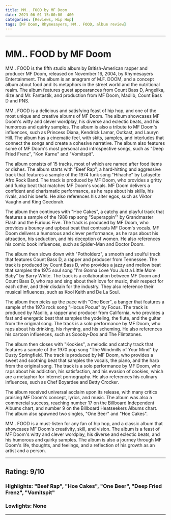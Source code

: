 ```yaml
---
title: MM.. FOOD by MF Doom
date: 2023-06-01 15:00:00 -400
categories: [Reviews, Hip Hop]
tags: [MF Doom, Rhymesayers, MM.. FOOD, album review]
---
```


---

# MM.. FOOD by MF Doom

MM.. FOOD is the fifth studio album by British-American rapper and producer MF Doom, released on November 16, 2004, by Rhymesayers Entertainment. The album is an anagram of M.F. DOOM, and a concept album about food and its metaphors in the street world and the nutritional realm. The album features guest appearances from Count Bass D, Angelika, 4ize and Mr. Fantastik, and production from MF Doom, Madlib, Count Bass D and PNS.

MM.. FOOD is a delicious and satisfying feast of hip hop, and one of the most unique and creative albums of MF Doom. The album showcases MF Doom's witty and clever wordplay, his diverse and eclectic beats, and his humorous and quirky samples. The album is also a tribute to MF Doom's influences, such as Princess Diana, Kendrick Lamar, Outkast, and Lauryn Hill. The album has a cinematic feel, with skits, samples, and interludes that connect the songs and create a cohesive narrative. The album also features some of MF Doom's most personal and introspective songs, such as "Deep Fried Frenz", "Kon Karne" and "Vomitspit".

The album consists of 15 tracks, most of which are named after food items or dishes. The album starts with "Beef Rap", a hard-hitting and aggressive track that features a sample of the 1974 funk song "Hihache" by Lafayette Afro Rock Band. The track is produced by MF Doom, who provides a gritty and funky beat that matches MF Doom's vocals. MF Doom delivers a confident and charismatic performance, as he raps about his skills, his rivals, and his beefs. He also references his alter egos, such as Viktor Vaughn and King Geedorah.

The album then continues with "Hoe Cakes", a catchy and playful track that features a sample of the 1988 rap song "Superappin'" by Grandmaster Flash and the Furious Five. The track is produced by MF Doom, who provides a bouncy and upbeat beat that contrasts MF Doom's vocals. MF Doom delivers a humorous and clever performance, as he raps about his attraction, his seduction, and his deception of women. He also references his comic book influences, such as Spider-Man and Doctor Doom.

The album then slows down with "Potholderz", a smooth and soulful track that features Count Bass D, a rapper and producer from Tennessee. The track is produced by Count Bass D, who provides a jazzy and mellow beat that samples the 1975 soul song "I'm Gonna Love You Just a Little More Baby" by Barry White. The track is a collaboration between MF Doom and Count Bass D, who rap and sing about their love for music, their respect for each other, and their disdain for the industry. They also reference their musical influences, such as Kool Keith and De La Soul.

The album then picks up the pace with "One Beer", a banger that features a sample of the 1973 rock song "Hocus Pocus" by Focus. The track is produced by Madlib, a rapper and producer from California, who provides a fast and energetic beat that samples the yodeling, the flute, and the guitar from the original song. The track is a solo performance by MF Doom, who raps about his drinking, his rhyming, and his scheming. He also references his cartoon influences, such as Scooby-Doo and The Flintstones.

The album then closes with "Kookies", a melodic and catchy track that features a sample of the 1970 pop song "The Windmills of Your Mind" by Dusty Springfield. The track is produced by MF Doom, who provides a sweet and soothing beat that samples the vocals, the piano, and the harp from the original song. The track is a solo performance by MF Doom, who raps about his addiction, his satisfaction, and his evasion of cookies, which are a metaphor for internet pornography. He also references his culinary influences, such as Chef Boyardee and Betty Crocker.

The album received universal acclaim upon its release, with many critics praising MF Doom's concept, lyrics, and music. The album was also a commercial success, reaching number 17 on the Billboard Independent Albums chart, and number 9 on the Billboard Heatseekers Albums chart. The album also spawned two singles, "One Beer" and "Hoe Cakes".

MM.. FOOD is a must-listen for any fan of hip hop, and a classic album that showcases MF Doom's creativity, skill, and vision. The album is a feast of MF Doom's witty and clever wordplay, his diverse and eclectic beats, and his humorous and quirky samples. The album is also a journey through MF Doom's life, thoughts, and feelings, and a reflection of his growth as an artist and a person.

---

## Rating: 9/10

### Highlights: "Beef Rap", "Hoe Cakes", "One Beer", "Deep Fried Frenz", "Vomitspit"

### Lowlights: None

---
